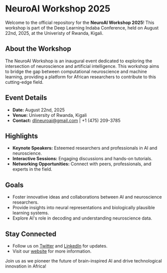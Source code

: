 # NeuroAI Workshop 2025

Welcome to the official repository for the **NeuroAI Workshop 2025**! This workshop is part of the Deep Learning Indaba Conference, held on August 22nd, 2025, at the Univeristy of Rwanda, Kigali.

## About the Workshop

The NeuroAI Workshop is an inaugural event dedicated to exploring the intersection of neuroscience and artificial intelligence. This workshop aims to bridge the gap between computational neuroscience and machine learning, providing a platform for African researchers to contribute to this cutting-edge field.

## Event Details

- **Date:** August 22nd, 2025
- **Venue:** University of Rwanda, Kigali
- **Contact:** [dlineuroai@gmail.com](mailto:dlineuroai@gmail.com) | +1 (475) 209-3785

## Highlights

- **Keynote Speakers:** Esteemed researchers and professionals in AI and neuroscience.
- **Interactive Sessions:** Engaging discussions and hands-on tutorials.
- **Networking Opportunities:** Connect with peers, professionals, and experts in the field.

## Goals

- Foster innovative ideas and collaborations between AI and neuroscience researchers.
- Provide insights into neural representations and biologically plausible learning systems.
- Explore AI's role in decoding and understanding neuroscience data.

## Stay Connected

- Follow us on [Twitter](#) and [LinkedIn](#) for updates.
- Visit our [website](https://dlineuroai-workshop.github.io/neuroai-2024/) for more information.

Join us as we pioneer the future of brain-inspired AI and drive technological innovation in Africa!
